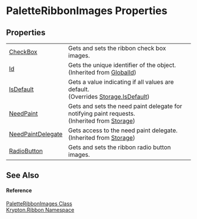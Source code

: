 # PaletteRibbonImages Properties




## Properties
<table>
<tr>
<td><a href="0d77e1a3-f9c3-2c66-f210-ae0eee765d89.md">CheckBox</a></td>
<td>Gets and sets the ribbon check box images.</td></tr>
<tr>
<td><a href="71a6846f-bfb6-fb58-b361-6b43ae0583a8.md">Id</a></td>
<td>Gets the unique identifier of the object.<br />(Inherited from <a href="9ef2ca3a-e03e-8927-105a-2f9a6fbdf849.md">GlobalId</a>)</td></tr>
<tr>
<td><a href="5a4e5919-a127-5e31-e378-2812d625adab.md">IsDefault</a></td>
<td>Gets a value indicating if all values are default.<br />(Overrides <a href="bbc0e831-9474-3bce-65dc-0625d793d8c1.md">Storage.IsDefault</a>)</td></tr>
<tr>
<td><a href="097a0f47-e60c-4bf7-802c-8391c6d8feff.md">NeedPaint</a></td>
<td>Gets and sets the need paint delegate for notifying paint requests.<br />(Inherited from <a href="8406cf55-79a3-e579-4094-be084e489431.md">Storage</a>)</td></tr>
<tr>
<td><a href="879ca7f2-32c5-8581-44f2-c7aee6491db2.md">NeedPaintDelegate</a></td>
<td>Gets access to the need paint delegate.<br />(Inherited from <a href="8406cf55-79a3-e579-4094-be084e489431.md">Storage</a>)</td></tr>
<tr>
<td><a href="08617355-7d78-d84c-2908-0a4c366b2566.md">RadioButton</a></td>
<td>Gets and sets the ribbon radio button images.</td></tr>
</table>

## See Also


#### Reference
<a href="31db4adf-5246-f1d5-c842-d52d2fe937af.md">PaletteRibbonImages Class</a>  
<a href="1e9bc734-cff9-e9b8-f013-94cdac669794.md">Krypton.Ribbon Namespace</a>  

